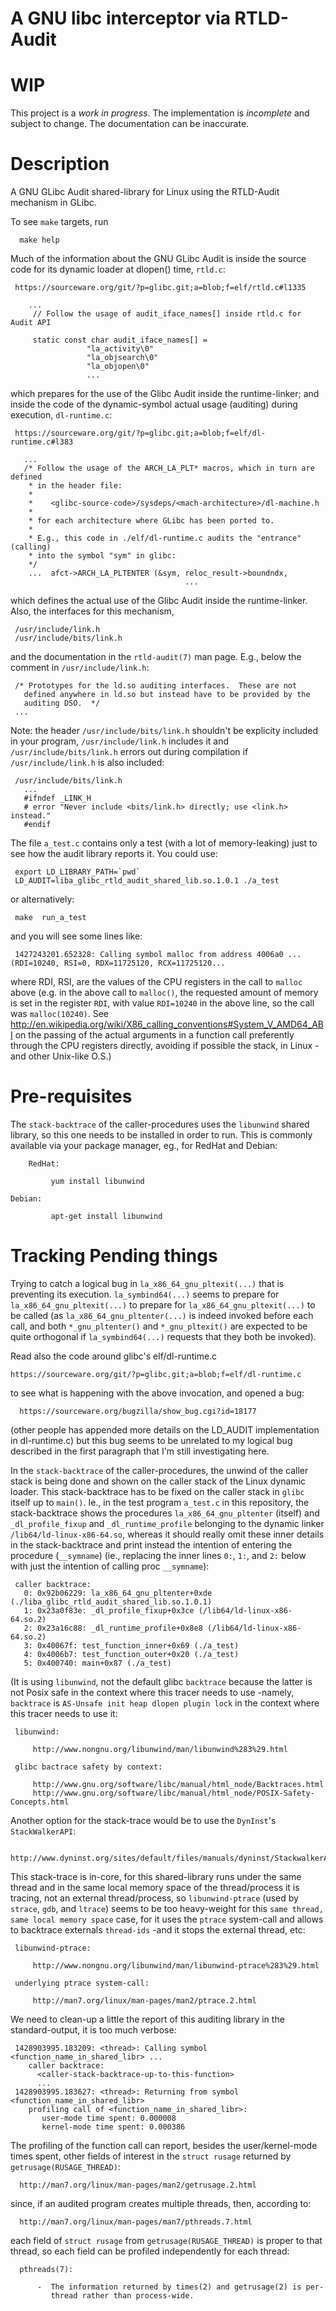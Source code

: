 # A GNU libc interceptor via RTLD-Audit 

# WIP

This project is a *work in progress*. The implementation is *incomplete* and subject to change. The documentation can be inaccurate.

# Description

A GNU GLibc Audit shared-library for Linux using the RTLD-Audit mechanism in GLibc.

To see `make` targets, run

      make help

Much of the information about the GNU GLibc Audit is inside the source code for 
its dynamic loader at dlopen() time, `rtld.c`:

     https://sourceware.org/git/?p=glibc.git;a=blob;f=elf/rtld.c#l1335
         
        ...
         // Follow the usage of audit_iface_names[] inside rtld.c for Audit API
         
         static const char audit_iface_names[] =
                     "la_activity\0"
                     "la_objsearch\0"
                     "la_objopen\0"
                     ...

which prepares for the use of the Glibc Audit inside the runtime-linker; and
inside the code of the dynamic-symbol actual usage (auditing) during execution,
`dl-runtime.c`:

     https://sourceware.org/git/?p=glibc.git;a=blob;f=elf/dl-runtime.c#l383
         
       ...
       /* Follow the usage of the ARCH_LA_PLT* macros, which in turn are defined
        * in the header file:
        * 
        *    <glibc-source-code>/sysdeps/<mach-architecture>/dl-machine.h
        * 
        * for each architecture where GLibc has been ported to.
        * 
        * E.g., this code in ./elf/dl-runtime.c audits the "entrance" (calling) 
        * into the symbol "sym" in glibc:
        */
        ...  afct->ARCH_LA_PLTENTER (&sym, reloc_result->boundndx,
                                           ...
        

which defines the actual use of the Glibc Audit inside the runtime-linker. Also,
the interfaces for this mechanism,

     /usr/include/link.h
     /usr/include/bits/link.h

and the documentation in the `rtld-audit(7)` man page. E.g., below the comment 
in `/usr/include/link.h`:

     /* Prototypes for the ld.so auditing interfaces.  These are not
       defined anywhere in ld.so but instead have to be provided by the
       auditing DSO.  */
     ...

Note: the header `/usr/include/bits/link.h` shouldn't be explicity included
in your program, `/usr/include/link.h` includes it and 
`/usr/include/bits/link.h` errors out during compilation if 
`/usr/include/link.h` is also included:

     /usr/include/bits/link.h
       ...
       #ifndef _LINK_H
       # error "Never include <bits/link.h> directly; use <link.h> instead."
       #endif

The file `a_test.c` contains only a test (with a lot of memory-leaking) just to
see how the audit library reports it. You could use:

     export LD_LIBRARY_PATH=`pwd`
     LD_AUDIT=liba_glibc_rtld_audit_shared_lib.so.1.0.1 ./a_test

or alternatively:

     make  run_a_test

and you will see some lines like:

     1427243201.652328: Calling symbol malloc from address 4006a0 ... (RDI=10240, RSI=0, RDX=11725120, RCX=11725120...

where RDI, RSI, are the values of the CPU registers in the call to `malloc` above 
(e.g. in the above call to `malloc()`, the requested amount of memory is set in 
the register `RDI`, with value `RDI=10240` in the above line, so the call was 
`malloc(10240)`. See 
http://en.wikipedia.org/wiki/X86_calling_conventions#System_V_AMD64_ABI 
on the passing of the actual arguments in a function call preferently through 
the CPU registers directly, avoiding if possible the stack, in Linux -and other 
Unix-like O.S.)

# Pre-requisites

The `stack-backtrace` of the caller-procedures uses the `libunwind` shared library,
so this one needs to be installed in order to run. This is commonly available via
your package manager, eg., for RedHat and Debian:

        RedHat:
        
             yum install libunwind
         
	Debian:
        
             apt-get install libunwind

# Tracking Pending things

Trying to catch a logical bug in `la_x86_64_gnu_pltexit(...)` that is preventing 
its execution. `la_symbind64(...)` seems to prepare for `la_x86_64_gnu_pltexit(...)`
to prepare for `la_x86_64_gnu_pltexit(...)` to be called (as `la_x86_64_gnu_pltenter(...)`
is indeed invoked before each call, and both `*_gnu_pltenter()` and `*_gnu_pltexit()`
are expected to be quite orthogonal if `la_symbind64(...)` requests that they both be
invoked).

Read also the code around glibc's elf/dl-runtime.c

    https://sourceware.org/git/?p=glibc.git;a=blob;f=elf/dl-runtime.c
								       
to see what is happening with the above invocation, and opened a bug:

      https://sourceware.org/bugzilla/show_bug.cgi?id=18177

(other people has appended more details on the LD_AUDIT implementation in 
dl-runtime.c) but this bug seems to be unrelated to my logical bug 
described in the first paragraph that I'm still investigating here.

In the `stack-backtrace` of the caller-procedures, the unwind of the caller stack
is being done and shown on the caller stack of the Linux dynamic loader. This 
stack-backtrace has to be fixed on the caller stack in `glibc` itself up to `main()`.
Ie., in the test program `a_test.c` in this repository, the stack-backtrace
shows the procedures `la_x86_64_gnu_pltenter` (itself) and `_dl_profile_fixup`
and `_dl_runtime_profile` belonging to the dynamic linker `/lib64/ld-linux-x86-64.so`,
whereas it should really omit these inner details in the stack-backtrace and print
instead the intention of entering the procedure (`__symname`) (ie., replacing the
inner lines `0:`, `1:`, and `2:` below with just the intention of calling proc 
`__symname`):

     caller backtrace:
       0: 0x92b06229: la_x86_64_gnu_pltenter+0xde (./liba_glibc_rtld_audit_shared_lib.so.1.0.1)
       1: 0x23a0f83e: _dl_profile_fixup+0x3ce (/lib64/ld-linux-x86-64.so.2)
       2: 0x23a16c88: _dl_runtime_profile+0x8e8 (/lib64/ld-linux-x86-64.so.2)
       3: 0x40067f: test_function_inner+0x69 (./a_test)
       4: 0x4006b7: test_function_outer+0x20 (./a_test)
       5: 0x400740: main+0x87 (./a_test)

(It is using `libunwind`, not the default glibc `backtrace` because the latter
is not Posix safe in the context where this tracer needs to use -namely, `backtrace`
is `AS-Unsafe init heap dlopen plugin lock` in the context where this tracer 
needs to use it:

     libunwind:
     
         http://www.nongnu.org/libunwind/man/libunwind%283%29.html
     
     glibc bactrace safety by context:
     
         http://www.gnu.org/software/libc/manual/html_node/Backtraces.html
         http://www.gnu.org/software/libc/manual/html_node/POSIX-Safety-Concepts.html

Another option for the stack-trace would be to use the `DynInst`'s `StackWalkerAPI`:

     http://www.dyninst.org/sites/default/files/manuals/dyninst/StackwalkerAPI.pdf

This stack-trace is in-core, for this shared-library runs under the same thread
and in the same local memory space of the thread/process it is tracing, not an 
external thread/process, so `libunwind-ptrace` (used by `strace`, `gdb`, and 
`ltrace`) seems to be too heavy-weight for this `same thread, same local memory
space` case, for it uses the `ptrace` system-call and allows to backtrace 
externals `thread-ids` -and it stops the external thread, etc:

     libunwind-ptrace:
     
         http://www.nongnu.org/libunwind/man/libunwind-ptrace%283%29.html
     
     underlying ptrace system-call:
     
         http://man7.org/linux/man-pages/man2/ptrace.2.html

We need to clean-up a little the report of this auditing library in the standard-output,
it is too much verbose:


     1428903995.183209: <thread>: Calling symbol <function_name_in_shared_libr> ...
        caller backtrace:
          <caller-stack-backtrace-up-to-this-function>
          ...
     1428903995.183627: <thread>: Returning from symbol <function_name_in_shared_libr>
        profiling call of <function_name_in_shared_libr>:
           user-mode time spent: 0.000008
           kernel-mode time spent: 0.000386
      
The profiling of the function call can report, besides the user/kernel-mode times
spent, other fields of interest in the `struct rusage` returned by 
`getrusage(RUSAGE_THREAD)`:

      http://man7.org/linux/man-pages/man2/getrusage.2.html

since, if an audited program creates multiple threads, then, according to:

      http://man7.org/linux/man-pages/man7/pthreads.7.html

each field of `struct rusage` from `getrusage(RUSAGE_THREAD)` is proper to
that thread, so each field can be profiled independently for each thread:

      pthreads(7):
     
          -  The information returned by times(2) and getrusage(2) is per-
             thread rather than process-wide.

